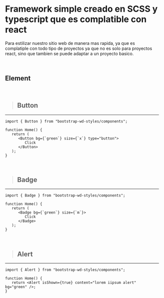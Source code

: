 # Framework simple creado en SCSS y typescript que es complatible con react

Para estilizar nuestro sitio web de manera mas rapida, ya que es complatiple con todo tipo de proyectos ya que no es solo para proyectos react, sino que tambien se puede adaptar a un proyecto basico.

&nbsp;

## Element

&nbsp;

> ## Button

---

<!-- &nbsp; -->

```tsx
import { Button } from "bootstrap-wd-styles/components";

function Home() {
   return (
      <Button bg={`green`} size={`x`} type="button">
         Click
      </Button>
   );
}
```

&nbsp;

> ## Badge

---

<!-- &nbsp; -->

```tsx
import { Badge } from "bootstrap-wd-styles/components";

function Home() {
   return (
      <Badge bg={`green`} size={`m`}>
         Click
      </Badge>
   );
}
```

&nbsp;

> ## Alert

---

<!-- &nbsp; -->

```tsx
import { Alert } from "bootstrap-wd-styles/components";

function Home() {
   return <Alert isShown={true} content="lorem iipsum alert" bg="green" />;
}
```

